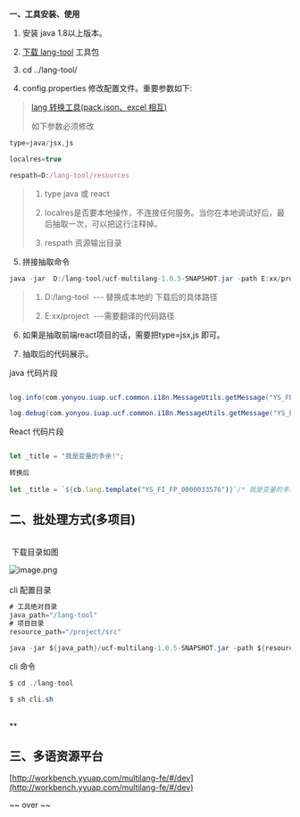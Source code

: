 **一、工具安装、使用**

1. 安装 java 1.8以上版本。



2. [下载 lang-tool](http://iuap-design-cdn.oss-cn-beijing.aliyuncs.com/static/mdd/lang-tool.zip) 工具包

3. cd ../lang-tool/

4. config.properties 修改配置文件。重要参数如下:



> [lang 转换工具(pack.json、excel 相互)](https://package.yonyoucloud.com/#/package/bGFuZy1jbGk=)
> 
> 如下参数必须修改



```javascript
type=java/jsx,js    

localres=true

respath=D:/lang-tool/resources
```


> 1. type java 或 react
> 
> 2. localres是否要本地操作，不连接任何服务。当你在本地调试好后，最后抽取一次，可以把这行注释掉。
> 
> 3. respath 资源输出目录



5. 拼接抽取命令

```java
java -jar  D:/lang-tool/ucf-multilang-1.0.5-SNAPSHOT.jar -path E:xx/project -configpath  D:/lang-tool
```

> 1. D:/lang-tool  --- 替换成本地的 下载后的具体路径
> 
> 2. E:xx/project  ---需要翻译的代码路径


6. 如果是抽取前端react项目的话，需要把type=jsx,js 即可。

7. 抽取后的代码展示。

java 代码片段

```java

log.info(com.yonyou.iuap.ucf.common.i18n.MessageUtils.getMessage("YS_FED_PROJECT_L_00050047") /* "BPM 终审回调 token : " */ + token);

log.debug(com.yonyou.iuap.ucf.common.i18n.MessageUtils.getMessage("YS_FED_PROJECT_L_00050009") /* "BPM 终审回调 配置token : " */ + confToken);

```

React 代码片段

```javascript

let _title = "我是变量的多余!";
    
转换后
    
let _title = `${cb.lang.template("YS_FI_FP_0000033576")}`/* 我是变量的多余! */;
```


<a name="iN8Yc"></a>
## **二、批处理方式(多项目)**

<br /> 下载目录如图

![image.png](http://design.yonyoucloud.com/static/yuque/0/2019/png/319615/1572406802367-cf368192-85cd-4af7-bb14-52282b1070e9.png#align=left&display=inline&height=142&name=image.png&originHeight=142&originWidth=292&size=17038&status=done&width=292)<br />
<br />cli 配置目录

```java
# 工具绝对目录
java_path="/lang-tool"
# 项目目录
resource_path="/project/src"

java -jar ${java_path}/ucf-multilang-1.0.5-SNAPSHOT.jar -path ${resource_path} -configpath ${java_path}
```

cli 命令

```java
$ cd ./lang-tool

$ sh cli.sh
```

<br />**

<a name="YmMUv"></a>
## **三、多语资源平台**


[http://workbench.yyuap.com/multilang-fe/#/dev](http://workbench.yyuap.com/multilang-fe/#/dev)<br />


~~ over ~~